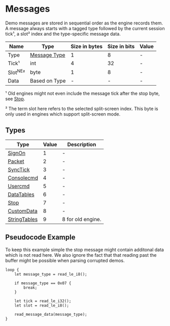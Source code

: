 # Messages

Demo messages are stored in sequential order as the engine records them. A message always starts with a tagged type followed by the current session tick¹, a slot² index and the type-specific message data.

| Name | Type | Size in bytes | Size in bits | Value |
| --- | --- | --- | --- | --- |
| Type | [Message Type](#types) | 1 | 8 | - |
| Tick¹ | int | 4 | 32 | - |
| Slot<sup title="New Engine">NE</sup>² | byte | 1 | 8 | - |
| Data | Based on Type | - | - | - |

¹ Old engines might not even include the message tick after the stop byte, see [Stop](/messages/stop.md).

² The term slot here refers to the selected split-screen index. This byte is only used in engines which support split-screen mode.

## Types

| Type | Value | Description |
| --- | --- | --- |
| [SignOn](/messages/packet.md) | 1 | - |
| [Packet](/messages/packet.md) | 2 | - |
| [SyncTick](/messages/synctick.md) | 3 | - |
| [Consolecmd](/messages/consolecmd.md) | 4 | - |
| [Usercmd](/messages/usercmd.md) | 5 | - |
| [DataTables](/messages/datatables.md) | 6 | - |
| [Stop](/messages/stop.md) | 7 | - |
| [CustomData](/messages/customdata.md) | 8 | - |
| [StringTables](/messages/stringtables.md) | 9 | 8 for old engine. |

## Pseudocode Example

To keep this example simple the stop message might contain additonal data which is not read here. We also ignore the fact that that reading past the buffer might be possible when parsing corrupted demos.

```rust,noplaypen
loop {
    let message_type = read_le_i8();

    if message_type == 0x07 {
        break;
    }

    let tick = read_le_i32();
    let slot = read_le_i8();

    read_message_data(message_type);
}
```
